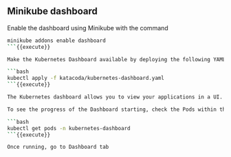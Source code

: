 ## Minikube  dashboard
Enable the dashboard using Minikube with the command 

```bash
minikube addons enable dashboard
```{{execute}}

Make the Kubernetes Dashboard available by deploying the following YAML definition. This should only be used on Katacoda.

```bash
kubectl apply -f katacoda/kubernetes-dashboard.yaml
```{{execute}}

The Kubernetes dashboard allows you to view your applications in a UI. In this deployment, the dashboard has been made available on port 30000 but may take a while to start.

To see the progress of the Dashboard starting, check the Pods within the kube-system namespace using 

```bash
kubectl get pods -n kubernetes-dashboard
```{{execute}}

Once running, go to Dashboard tab
